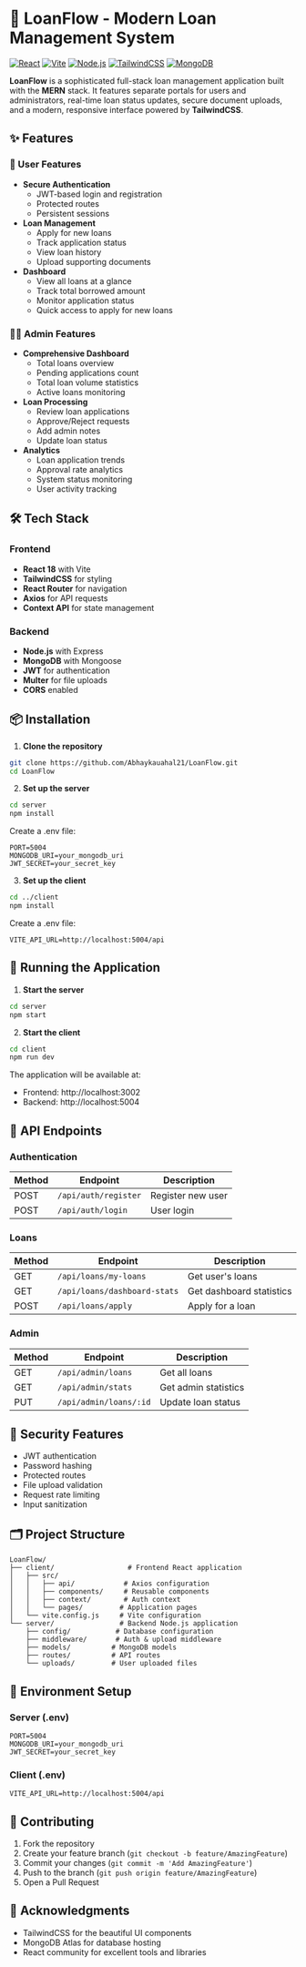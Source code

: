 # 🚀 LoanFlow - Modern Loan Management System

[![React](https://img.shields.io/badge/React-18-blue.svg)](https://reactjs.org/)
[![Vite](https://img.shields.io/badge/Vite-5.0-blueviolet.svg)](https://vitejs.dev/)
[![Node.js](https://img.shields.io/badge/Node.js-18+-green.svg)](https://nodejs.org/)
[![TailwindCSS](https://img.shields.io/badge/TailwindCSS-3.3-38B2AC.svg)](https://tailwindcss.com/)
[![MongoDB](https://img.shields.io/badge/MongoDB-Atlas-47A248.svg)](https://www.mongodb.com/)

**LoanFlow** is a sophisticated full-stack loan management application built with the **MERN** stack. It features separate portals for users and administrators, real-time loan status updates, secure document uploads, and a modern, responsive interface powered by **TailwindCSS**.

## ✨ Features

### 👤 User Features
- **Secure Authentication**
  - JWT-based login and registration
  - Protected routes
  - Persistent sessions
- **Loan Management**
  - Apply for new loans
  - Track application status
  - View loan history
  - Upload supporting documents
- **Dashboard**
  - View all loans at a glance
  - Track total borrowed amount
  - Monitor application status
  - Quick access to apply for new loans

### 👨‍💼 Admin Features
- **Comprehensive Dashboard**
  - Total loans overview
  - Pending applications count
  - Total loan volume statistics
  - Active loans monitoring
- **Loan Processing**
  - Review loan applications
  - Approve/Reject requests
  - Add admin notes
  - Update loan status
- **Analytics**
  - Loan application trends
  - Approval rate analytics
  - System status monitoring
  - User activity tracking

## 🛠️ Tech Stack

### Frontend
- **React 18** with Vite
- **TailwindCSS** for styling
- **React Router** for navigation
- **Axios** for API requests
- **Context API** for state management

### Backend
- **Node.js** with Express
- **MongoDB** with Mongoose
- **JWT** for authentication
- **Multer** for file uploads
- **CORS** enabled

## 📦 Installation

1. **Clone the repository**
```bash
git clone https://github.com/Abhaykauahal21/LoanFlow.git
cd LoanFlow
```

2. **Set up the server**
```bash
cd server
npm install
```

Create a .env file:
```env
PORT=5004
MONGODB_URI=your_mongodb_uri
JWT_SECRET=your_secret_key
```

3. **Set up the client**
```bash
cd ../client
npm install
```

Create a .env file:
```env
VITE_API_URL=http://localhost:5004/api
```

## 🚀 Running the Application

1. **Start the server**
```bash
cd server
npm start
```

2. **Start the client**
```bash
cd client
npm run dev
```

The application will be available at:
- Frontend: http://localhost:3002
- Backend: http://localhost:5004

## 📡 API Endpoints

### Authentication
| Method | Endpoint | Description |
|--------|----------|-------------|
| POST | `/api/auth/register` | Register new user |
| POST | `/api/auth/login` | User login |

### Loans
| Method | Endpoint | Description |
|--------|----------|-------------|
| GET | `/api/loans/my-loans` | Get user's loans |
| GET | `/api/loans/dashboard-stats` | Get dashboard statistics |
| POST | `/api/loans/apply` | Apply for a loan |

### Admin
| Method | Endpoint | Description |
|--------|----------|-------------|
| GET | `/api/admin/loans` | Get all loans |
| GET | `/api/admin/stats` | Get admin statistics |
| PUT | `/api/admin/loans/:id` | Update loan status |

## 🔐 Security Features

- JWT authentication
- Password hashing
- Protected routes
- File upload validation
- Request rate limiting
- Input sanitization

## 🗂️ Project Structure

```
LoanFlow/
├── client/                  # Frontend React application
│   ├── src/
│   │   ├── api/            # Axios configuration
│   │   ├── components/     # Reusable components
│   │   ├── context/        # Auth context
│   │   └── pages/         # Application pages
│   └── vite.config.js     # Vite configuration
└── server/                # Backend Node.js application
    ├── config/           # Database configuration
    ├── middleware/       # Auth & upload middleware
    ├── models/          # MongoDB models
    ├── routes/          # API routes
    └── uploads/         # User uploaded files
```

## 🔧 Environment Setup

### Server (.env)
```env
PORT=5004
MONGODB_URI=your_mongodb_uri
JWT_SECRET=your_secret_key
```

### Client (.env)
```env
VITE_API_URL=http://localhost:5004/api
```

## 👥 Contributing
1. Fork the repository
2. Create your feature branch (`git checkout -b feature/AmazingFeature`)
3. Commit your changes (`git commit -m 'Add AmazingFeature'`)
4. Push to the branch (`git push origin feature/AmazingFeature`)
5. Open a Pull Request


## 🙏 Acknowledgments
- TailwindCSS for the beautiful UI components
- MongoDB Atlas for database hosting
- React community for excellent tools and libraries
